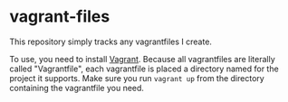 # vagrant-files
This repository simply tracks any vagrantfiles I create.

To use, you need to install [Vagrant](https://www.vagrantup.com/docs/installation). Because all vagrantfiles are literally called "Vagrantfile", each vagrantfile is placed a directory named for the project it supports. Make sure you run `vagrant up` from the directory containing the vagrantfile you need.
